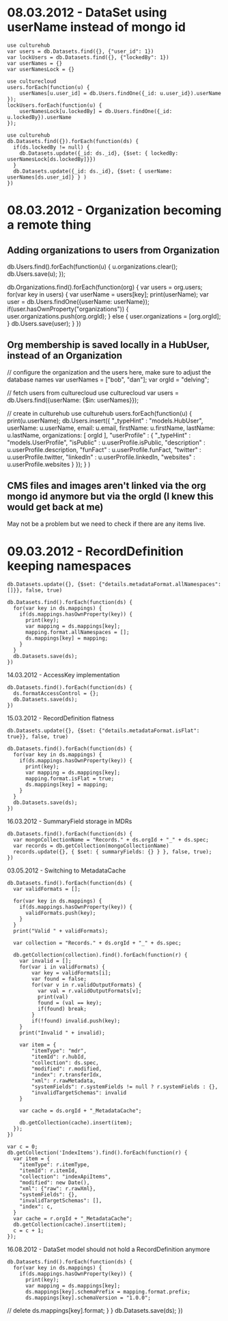 # 08.03.2012 - DataSet using userName instead of mongo id

    use culturehub
    var users = db.Datasets.find({}, {"user_id": 1})
    var lockUsers = db.Datasets.find({}, {"lockedBy": 1})
    var userNames = {}
    var userNamesLock = {}

    use culturecloud
    users.forEach(function(u) {
        userNames[u.user_id] = db.Users.findOne({_id: u.user_id}).userName
    });
    lockUsers.forEach(function(u) {
        userNamesLock[u.lockedBy] = db.Users.findOne({_id: u.lockedBy}).userName
    });

    use culturehub
    db.Datasets.find({}).forEach(function(ds) {
      if(ds.lockedBy != null) {
        db.Datasets.update({_id: ds._id}, {$set: { lockedBy: userNamesLock[ds.lockedBy]}})
      }
      db.Datasets.update({_id: ds._id}, {$set: { userName: userNames[ds.user_id]} } )
    })

# 08.03.2012 - Organization becoming a remote thing

## Adding organizations to users from Organization

db.Users.find().forEach(function(u) { u.organizations.clear(); db.Users.save(u); });

db.Organizations.find().forEach(function(org) {
  var users = org.users;
  for(var key in users) {
    var userName = users[key];
    print(userName);
    var user = db.Users.findOne({userName: userName});
    if(user.hasOwnProperty("organizations")) {
      user.organizations.push(org.orgId);
    } else {
      user.organizations = [org.orgId];
    }
    db.Users.save(user);
  }
})

## Org membership is saved locally in a HubUser, instead of an Organization

// configure the organization and the users here, make sure to adjust the database names
var userNames = ["bob", "dan"];
var orgId = "delving";

// fetch users from culturecloud
use culturecloud
var users = db.Users.find({userName: {$in: userNames}});

// create in culturehub
use culturehub
users.forEach(function(u) {
  print(u.userName);
  db.Users.insert({
    "_typeHint" : "models.HubUser",
    userName: u.userName,
    email: u.email,
    firstName: u.firstName,
    lastName: u.lastName,
    organizations: [ orgId ],
    "userProfile" : {
    		"_typeHint" : "models.UserProfile",
    		"isPublic" : u.userProfile.isPublic,
    		"description" : u.userProfile.description,
    		"funFact" : u.userProfile.funFact,
    		"twitter" : u.userProfile.twitter,
    		"linkedIn" : u.userProfile.linkedIn,
    		"websites" : u.userProfile.websites
    	}
  });
  }
)


## CMS files and images aren't linked via the org mongo id anymore but via the orgId (I knew this would get back at me)

May not be a problem but we need to check if there are any items live.



# 09.03.2012 - RecordDefinition keeping namespaces

    db.Datasets.update({}, {$set: {"details.metadataFormat.allNamespaces": []}}, false, true)

    db.Datasets.find().forEach(function(ds) {
      for(var key in ds.mappings) {
        if(ds.mappings.hasOwnProperty(key)) {
          print(key);
          var mapping = ds.mappings[key];
          mapping.format.allNamespaces = [];
          ds.mappings[key] = mapping;
        }
      }
      db.Datasets.save(ds);
    })

14.03.2012 - AccessKey implementation

    db.Datasets.find().forEach(function(ds) {
      ds.formatAccessControl = {};
      db.Datasets.save(ds);
    })

15.03.2012 - RecordDefinition flatness

    db.Datasets.update({}, {$set: {"details.metadataFormat.isFlat": true}}, false, true)

    db.Datasets.find().forEach(function(ds) {
      for(var key in ds.mappings) {
        if(ds.mappings.hasOwnProperty(key)) {
          print(key);
          var mapping = ds.mappings[key];
          mapping.format.isFlat = true;
          ds.mappings[key] = mapping;
        }
      }
      db.Datasets.save(ds);
    })

16.03.2012 - SummaryField storage in MDRs

    db.Datasets.find().forEach(function(ds) {
      var mongoCollectionName = "Records." + ds.orgId + "_" + ds.spec;
      var records = db.getCollection(mongoCollectionName)
      records.update({}, { $set: { summaryFields: {} } }, false, true);
    })

03.05.2012 - Switching to MetadataCache

    db.Datasets.find().forEach(function(ds) {
      var validFormats = [];

      for(var key in ds.mappings) {
        if(ds.mappings.hasOwnProperty(key)) {
          validFormats.push(key);
        }
      }
      print("Valid " + validFormats);

      var collection = "Records." + ds.orgId + "_" + ds.spec;

      db.getCollection(collection).find().forEach(function(r) {
        var invalid = [];
        for(var i in validFormats) {
            var key = validFormats[i];
            var found = false;
            for(var v in r.validOutputFormats) {
              var val = r.validOutputFormats[v];
              print(val)
              found = (val == key);
              if(found) break;
            }
            if(!found) invalid.push(key);
        }
        print("Invalid " + invalid);

        var item = {
            "itemType": "mdr",
            "itemId": r.hubId,
            "collection": ds.spec,
            "modified": r.modified,
            "index": r.transferIdx,
            "xml": r.rawMetadata,
            "systemFields": r.systemFields != null ? r.systemFields : {},
            "invalidTargetSchemas": invalid
        }

        var cache = ds.orgId + "_MetadataCache";

        db.getCollection(cache).insert(item);
      });
    })

    var c = 0;
    db.getCollection('IndexItems').find().forEach(function(r) {
      var item = {
        "itemType": r.itemType,
        "itemId": r.itemId,
        "collection": "indexApiItems",
        "modified": new Date(),
        "xml": {"raw": r.rawXml},
        "systemFields": {},
        "invalidTargetSchemas": [],
        "index": c,
      }
      var cache = r.orgId + "_MetadataCache";
      db.getCollection(cache).insert(item);
      c = c + 1;
    });


16.08.2012 - DataSet model should not hold a RecordDefinition anymore

    db.Datasets.find().forEach(function(ds) {
      for(var key in ds.mappings) {
        if(ds.mappings.hasOwnProperty(key)) {
          print(key);
          var mapping = ds.mappings[key];
          ds.mappings[key].schemaPrefix = mapping.format.prefix;
          ds.mappings[key].schemaVersion = "1.0.0";
//          delete ds.mappings[key].format;
        }
      }
      db.Datasets.save(ds);
    })